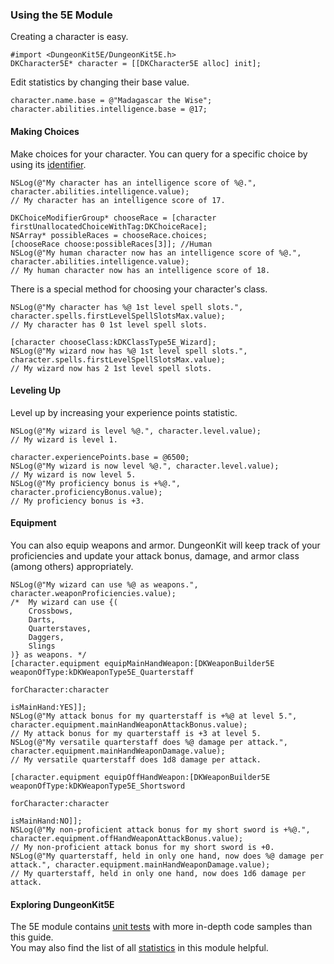
### Using the 5E Module

Creating a character is easy.
```objc
#import <DungeonKit5E/DungeonKit5E.h>
DKCharacter5E* character = [[DKCharacter5E alloc] init];
```

Edit statistics by changing their base value.
```objc
character.name.base = @"Madagascar the Wise";
character.abilities.intelligence.base = @17;
```

#### Making Choices
Make choices for your character.  You can query for a specific choice by using its [identifier](https://github.com/dodgecm/DungeonKit/blob/master/DungeonKit/5e/ModifierGroups/DKModifierGroupTags5E.h).
```objc
NSLog(@"My character has an intelligence score of %@.", character.abilities.intelligence.value);
// My character has an intelligence score of 17.

DKChoiceModifierGroup* chooseRace = [character firstUnallocatedChoiceWithTag:DKChoiceRace];
NSArray* possibleRaces = chooseRace.choices;
[chooseRace choose:possibleRaces[3]]; //Human
NSLog(@"My human character now has an intelligence score of %@.", character.abilities.intelligence.value);
// My human character now has an intelligence score of 18.
```

There is a special method for choosing your character's class.
```objc
NSLog(@"My character has %@ 1st level spell slots.", character.spells.firstLevelSpellSlotsMax.value);
// My character has 0 1st level spell slots.

[character chooseClass:kDKClassType5E_Wizard];
NSLog(@"My wizard now has %@ 1st level spell slots.", character.spells.firstLevelSpellSlotsMax.value);
// My wizard now has 2 1st level spell slots.
```

#### Leveling Up
Level up by increasing your experience points statistic.
```objc
NSLog(@"My wizard is level %@.", character.level.value);
// My wizard is level 1.

character.experiencePoints.base = @6500;
NSLog(@"My wizard is now level %@.", character.level.value);
// My wizard is now level 5.
NSLog(@"My proficiency bonus is +%@.", character.proficiencyBonus.value);
// My proficiency bonus is +3.
```

#### Equipment
You can also equip weapons and armor.  DungeonKit will keep track of your proficiencies and update your attack bonus, damage, and armor class (among others) appropriately.
```objc
NSLog(@"My wizard can use %@ as weapons.", character.weaponProficiencies.value);
/*  My wizard can use {(
    Crossbows,
    Darts,
    Quarterstaves,
    Daggers,
    Slings
)} as weapons. */
[character.equipment equipMainHandWeapon:[DKWeaponBuilder5E weaponOfType:kDKWeaponType5E_Quarterstaff
                                                             forCharacter:character
                                                               isMainHand:YES]];
NSLog(@"My attack bonus for my quarterstaff is +%@ at level 5.", character.equipment.mainHandWeaponAttackBonus.value);
// My attack bonus for my quarterstaff is +3 at level 5.
NSLog(@"My versatile quarterstaff does %@ damage per attack.", character.equipment.mainHandWeaponDamage.value);
// My versatile quarterstaff does 1d8 damage per attack.

[character.equipment equipOffHandWeapon:[DKWeaponBuilder5E weaponOfType:kDKWeaponType5E_Shortsword
                                                            forCharacter:character
                                                              isMainHand:NO]];
NSLog(@"My non-proficient attack bonus for my short sword is +%@.", character.equipment.offHandWeaponAttackBonus.value);
// My non-proficient attack bonus for my short sword is +0.
NSLog(@"My quarterstaff, held in only one hand, now does %@ damage per attack.", character.equipment.mainHandWeaponDamage.value);
// My quarterstaff, held in only one hand, now does 1d6 damage per attack.
```

#### Exploring DungeonKit5E
The 5E module contains [unit tests](https://github.com/dodgecm/DungeonKit/tree/master/DungeonKitTests/5e) with more in-depth code samples than this guide.  
You may also find the list of all [statistics](https://github.com/dodgecm/DungeonKit/blob/master/DungeonKit/5e/DKStatisticIDs5E.h) in this module helpful.
